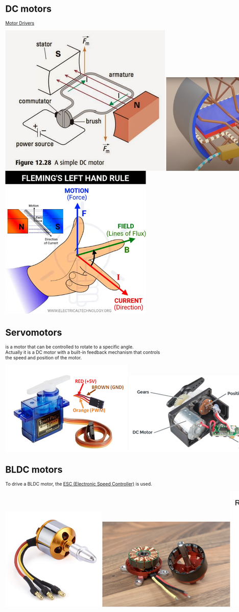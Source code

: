# DC motors
[Motor Drivers](motor_drivers.md)

<div style="display: flex; align-items: flex-end;">
  <img src="../../images/electronics/dc_motor_working_principle.jpg" alt="DC brushed motor" width="500">  
  &nbsp; &nbsp;
  <img src="../../images/electronics/dc_brushed_motor.jpg" alt="Working principle of DC brushed motor" width="440">  
</div>

<img src="../../images/electronics/flemming_left_hand_rule.png" alt="DC brushed motor" width="440">  

# Servomotors
is a motor that can be controlled to rotate to a specific angle.  
Actually it is a DC motor with a built-in feedback mechanism that controls the speed and position of the motor.  

<div style="display: flex; align-items: flex-end;">
  <img src="../../images/electronics/servomotor.png" alt="Servo motor">  
  &nbsp; &nbsp;
  <img src="../../images/electronics/servo_parts.jpg" alt="Servo motor components" width="500">  
</div>

# BLDC motors
To drive a BLDC motor, the [ESC (Electronic Speed Controller)](motor_drivers.md#bldc-motor-drivers) is used.

<div style="display: flex; align-items: flex-end;">
  <img src="../../images/electronics/bldc_motor.jpg" alt="BLDC motor" width="300"> 
  &nbsp; &nbsp;
  <img src="../../images/electronics/bldc_motor_disassembled.jpg" alt="BLDC motor disassembled" width="400">  
  <img src="../../images/electronics/bldc_motor_working_principle.gif" alt="BLDC motor disassembled" width="400">  
</div>
